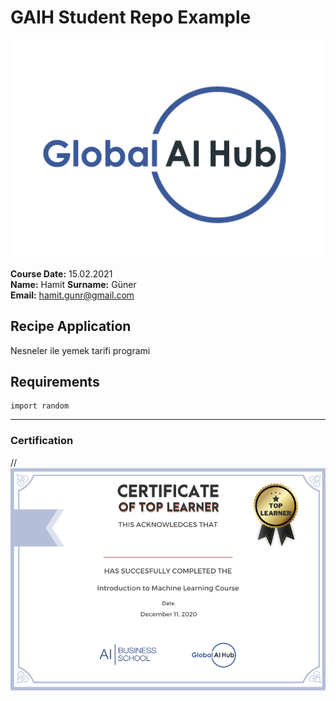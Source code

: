 # GAIH Student Repo Example
![](img/logo.png)

**Course Date:** 15.02.2021  
**Name:** Hamit 
**Surname:** Güner  
**Email:** hamit.gunr@gmail.com  

  

## Recipe Application
Nesneler ile yemek tarifi programi

## Requirements
```
import random 

```
---

### Certification
//![](img/certificate_ex.png)

